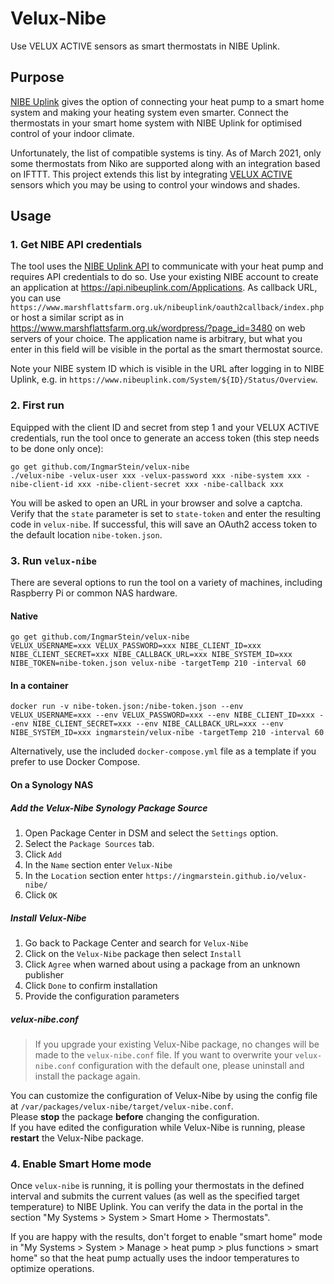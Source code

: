 # Velux-Nibe

Use VELUX ACTIVE sensors as smart thermostats in NIBE Uplink.

## Purpose

[NIBE Uplink](https://www.nibeuplink.com) gives the option of connecting your heat pump to a smart home system and making your heating system even smarter. Connect the thermostats in your smart home system with NIBE Uplink for optimised control of your indoor climate.

Unfortunately, the list of compatible systems is tiny. As of March 2021, only some thermostats from Niko are supported along with an integration based on IFTTT. This project extends this list by integrating [VELUX ACTIVE](https://www.velux.com/active) sensors which you may be using to control your windows and shades.

## Usage

### 1. Get NIBE API credentials

The tool uses the [NIBE Uplink API](http://api.nibeuplink.com) to communicate with your heat pump and requires
API credentials to do so. Use your existing NIBE account to create an application at https://api.nibeuplink.com/Applications.
As callback URL, you can use `https://www.marshflattsfarm.org.uk/nibeuplink/oauth2callback/index.php` or host a similar script as in https://www.marshflattsfarm.org.uk/wordpress/?page_id=3480 on web servers of your choice. The application name is arbitrary, but what you enter in this field will be visible in the portal as the smart thermostat source.

Note your NIBE system ID which is visible in the URL after logging in to NIBE Uplink, e.g. in `https://www.nibeuplink.com/System/${ID}/Status/Overview`.

### 2. First run

Equipped with the client ID and secret from step 1 and your VELUX ACTIVE credentials, run the tool once to generate an access token (this step needs to be done only once):

```
go get github.com/IngmarStein/velux-nibe
./velux-nibe -velux-user xxx -velux-password xxx -nibe-system xxx -nibe-client-id xxx -nibe-client-secret xxx -nibe-callback xxx
```

You will be asked to open an URL in your browser and solve a captcha. Verify that the `state` parameter is set to `state-token` and enter the resulting code in `velux-nibe`. If successful, this will save an OAuth2 access token to the default location `nibe-token.json`.

### 3. Run `velux-nibe`

There are several options to run the tool on a variety of machines, including Raspberry Pi or common NAS hardware.

#### Native

```
go get github.com/IngmarStein/velux-nibe
VELUX_USERNAME=xxx VELUX_PASSWORD=xxx NIBE_CLIENT_ID=xxx NIBE_CLIENT_SECRET=xxx NIBE_CALLBACK_URL=xxx NIBE_SYSTEM_ID=xxx NIBE_TOKEN=nibe-token.json velux-nibe -targetTemp 210 -interval 60
```

#### In a container

```
docker run -v nibe-token.json:/nibe-token.json --env VELUX_USERNAME=xxx --env VELUX_PASSWORD=xxx --env NIBE_CLIENT_ID=xxx --env NIBE_CLIENT_SECRET=xxx --env NIBE_CALLBACK_URL=xxx --env NIBE_SYSTEM_ID=xxx ingmarstein/velux-nibe -targetTemp 210 -interval 60
```

Alternatively, use the included `docker-compose.yml` file as a template if you prefer to use Docker Compose.

#### On a Synology NAS

##### Add the Velux-Nibe Synology Package Source

1. Open Package Center in DSM and select the `Settings` option.
2. Select the `Package Sources` tab.
3. Click `Add`
4. In the `Name` section enter `Velux-Nibe`
5. In the `Location` section enter `https://ingmarstein.github.io/velux-nibe/`
6. Click `OK`

##### Install Velux-Nibe

1. Go back to Package Center and search for `Velux-Nibe`
2. Click on the `Velux-Nibe` package then select `Install`
3. Click `Agree` when warned about using a package from an unknown publisher
4. Click `Done` to confirm installation
5. Provide the configuration parameters

##### velux-nibe.conf

> If you upgrade your existing Velux-Nibe package, no changes will be made to the `velux-nibe.conf` file. If you want
> to overwrite your `velux-nibe.conf` configuration with the default one, please uninstall and install the package
> again.

You can customize the configuration of Velux-Nibe by using the config file at
`/var/packages/velux-nibe/target/velux-nibe.conf`.  
Please **stop** the package **before** changing the configuration.  
If you have edited the configuration while Velux-Nibe is running, please **restart** the Velux-Nibe package.

### 4. Enable Smart Home mode

Once `velux-nibe` is running, it is polling your thermostats in the defined interval and submits the current values (as well as the specified target temperature) to NIBE Uplink. You can verify the data in the portal in the section "My Systems > System > Smart Home > Thermostats".

If you are happy with the results, don't forget to enable "smart home" mode in "My Systems > System > Manage > heat pump > plus functions > smart home" so that the heat pump actually uses the indoor temperatures to optimize operations.
